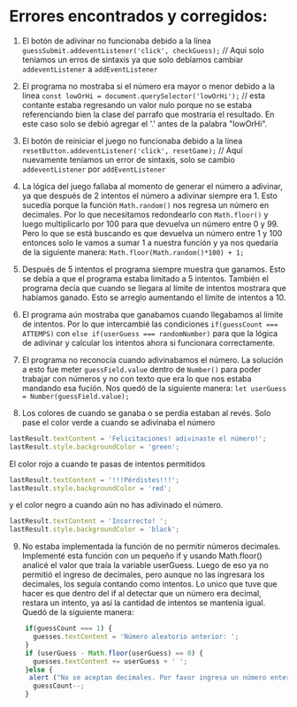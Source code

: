 # Errores encontrados y corregidos:

1.  El botón de adivinar no funcionaba debido a la línea `guessSubmit.addeventListener('click', checkGuess);` // Aqui solo teníamos un erros de sintaxis ya que solo debíamos cambiar `addeventListener` a `addEventListener`

2.  El programa no mostraba si el número era mayor o menor debido a la linea `const lowOrHi = document.querySelector('lowOrHi');` // esta contante estaba regresando un valor nulo porque no se estaba referenciando bien la clase del parrafo que mostraría el resultado. En este caso solo se debió agregar el '.' antes de la palabra "lowOrHi".

3.  El botón de reiniciar el juego no funcionaba debido a la línea `resetButton.addeventListener('click', resetGame);` // Aquí nuevamente teníamos un error de sintaxis, solo se cambio `addeventListener` por `addEventListener`

4.  La lógica del juego fallaba al momento de generar el número a adivinar, ya que después de 2 intentos el número a adivinar siempre era 1. Esto sucedía porque la función `Math.random()` nos regresa un número en decimales. Por lo que necesitamos redondearlo con `Math.floor()` y luego multiplicarlo por 100 para que devuelva un número entre 0 y 99. Pero lo que se está buscando es que devuelva un número entre 1 y 100 entonces solo le vamos a sumar 1 a nuestra función y ya nos quedaría de la siguiente manera: `Math.floor(Math.random()*100) + 1;`

5.  Después de 5 intentos el programa siempre muestra que ganamos. Esto se debía a que el programa estaba limitado a 5 intentos. También el programa decía que cuando se llegara al límite de intentos mostrara que habíamos ganado. Esto se arreglo aumentando el límite de intentos a 10.

6.  El programa aún mostraba que ganabamos cuando llegabamos al límite de intentos. Por lo que intercambié las condiciones `if(guessCount === ATTEMPS)` con `else if(userGuess === randomNumber)` para que la lógica de adivinar y calcular los intentos ahora si funcionara correctamente.

7.  El programa no reconocía cuando adivinabamos el número. La solución a esto fue meter `guessField.value` dentro de `Number()` para poder trabajar con números y no con texto que era lo que nos estaba mandando esa fución. Nos quedó de la siguiente  manera: `let userGuess = Number(guessField.value);`

8.  Los colores de cuando se ganaba o se perdía estaban al revés. Solo pase el color verde a cuando se adivinaba el número  
```javascript
lastResult.textContent = 'Felicitaciones! adivinaste el número!';
lastResult.style.backgroundColor = 'green';
```  
El color rojo a cuando te pasas de intentos permitidos  
```javascript
lastResult.textContent = '!!!Pérdistes!!!';
lastResult.style.backgroundColor = 'red';
```  
y el color negro a cuando aún no has adivinado el número.  
```javascript
lastResult.textContent = 'Incorrecto! ';
lastResult.style.backgroundColor = 'black';
```

9.  No estaba implementada la función de no permitir números decimales. Implementé esta función con un pequeño if y usando Math.floor() analicé el valor que traía la variable userGuess. Luego de eso ya no permitió el ingreso de decimales, pero aunque no las ingresara los decimales, los seguía contando como intentos. Lo unico que tuve que hacer es que dentro del if al detectar que un número era decimal, restara un intento, ya así la cantidad de intentos se mantenía igual. Quedó de la siguiente manera:  
```javascript
    if(guessCount === 1) {
      guesses.textContent = 'Número aleatorio anterior: ';
    }
    if (userGuess - Math.floor(userGuess) == 0) {
      guesses.textContent += userGuess + ' ';
    }else {
     alert ("No se aceptan decimales. Por favor ingresa un número entero!");
      guessCount--;
    }
```
